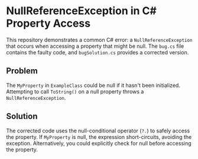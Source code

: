 # NullReferenceException in C# Property Access
This repository demonstrates a common C# error: a `NullReferenceException` that occurs when accessing a property that might be null. The `bug.cs` file contains the faulty code, and `bugSolution.cs` provides a corrected version.

## Problem
The `MyProperty` in `ExampleClass` could be null if it hasn't been initialized. Attempting to call `ToString()` on a null property throws a `NullReferenceException`.

## Solution
The corrected code uses the null-conditional operator (`?.`) to safely access the property. If `MyProperty` is null, the expression short-circuits, avoiding the exception. Alternatively, you could explicitly check for null before accessing the property.